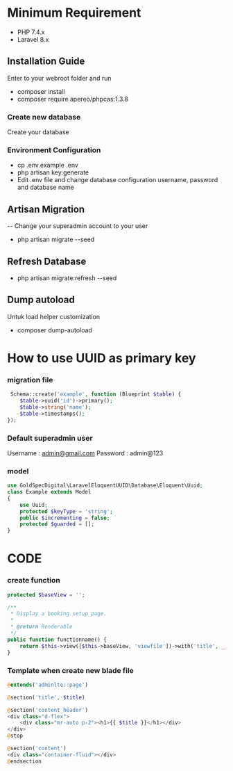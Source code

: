 # Minimum Requirement
 - PHP 7.4.x
 - Laravel 8.x

## Installation Guide

Enter to your webroot folder and run 
 - composer install
 - composer require apereo/phpcas:1.3.8

### Create new database

Create your database

### Environment Configuration
 - cp .env.example .env
 - php artisan key:generate
 - Edit .env file and change database configuration username, password and database name

## Artisan Migration
 -- Change your superadmin account to your user

 - php artisan migrate --seed

## Refresh Database
 - php artisan migrate:refresh --seed

## Dump autoload
Untuk load helper customization
 - composer dump-autoload
 
 # How to use UUID as primary key

 ### migration file

```php
 Schema::create('example', function (Blueprint $table) {
    $table->uuid('id')->primary();
    $table->string('name');
    $table->timestamps();
});
```

### Default superadmin user

Username : admin@gmail.com
Password : admin@123

### model
```php
use GoldSpecDigital\LaravelEloquentUUID\Database\Eloquent\Uuid;
class Example extends Model
{
    use Uuid;
    protected $keyType = 'string';
    public $incrementing = false;
    protected $guarded = [];
}
```


# CODE

### create function 
```php
protected $baseView = '';

/**
 * Display a booking setup page.
 * 
 * @return Renderable
 */
public function functionname() {
    return $this->view([$this->baseView, 'viewfile'])->with('title', __('page.title'));
}
```

### Template when create new blade file
```php
@extends('adminlte::page')

@section('title', $title)

@section('content_header')
<div class="d-flex">
    <div class="mr-auto p-2"><h1>{{ $title }}</h1></div>
</div>
@stop

@section('content')
<div class="container-fluid"></div>
@endsection
```